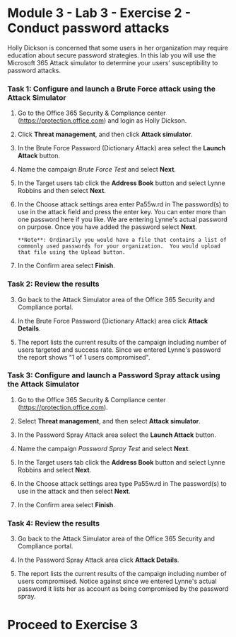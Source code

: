 # Module 3 - Lab 3 - Exercise 2 - Conduct password attacks

Holly Dickson is concerned that some users in her organization may require education about secure password strategies.  In this lab you will use the Microsoft 365 Attack simulator to determine your users' susceptibility to password attacks.

### Task 1: Configure and launch a Brute Force attack using the Attack Simulator

1.  Go to the Office 365 Security & Compliance center (https://protection.office.com) and login as Holly Dickson.

2.  Click **Threat management**, and then click **Attack simulator**.

3.  In the Brute Force Password (Dictionary Attack) area select the **Launch Attack** button.

4.  Name the campaign *Brute Force Test* and select **Next**.

5.  In the Target users tab click the **Address Book** button and select Lynne Robbins and then select **Next**.

6.  In the Choose attack settings area enter Pa55w.rd in The password(s) to use in the attack field and press the enter key. You can enter more than one password here if you like. We are entering Lynne's actual password on purpose. Once you have added the password select **Next**.

		**Note**: Ordinarily you would have a file that contains a list of commonly used passwords for your organization.  You would upload that file using the Upload button. 

7.  In the Confirm area select **Finish**.
    

### Task 2: Review the results

3. Go back to the Attack Simulator area of the Office 365 Security and Compliance portal.

4. In the Brute Force Password (Dictionary Attack) area click **Attack Details**.

5. The report lists the current results of the campaign including number of users targeted and success rate.  Since we entered Lynne's password the report shows "1 of 1 users compromised".
   

### Task 3: Configure and launch a Password Spray attack using the Attack Simulator

1.  Go to the Office 365 Security & Compliance center (https://protection.office.com).

2.  Select **Threat management**, and then select **Attack simulator**.

3.  In the Password Spray Attack area select the **Launch Attack** button. 

4.  Name the campaign *Password Spray Test* and select **Next**.

5.  In the Target users tab click the **Address Book** button and select Lynne Robbins and select **Next**.

6.  In the Choose attack settings area type Pa55w.rd in The password(s) to use in the attack and then select **Next**.

7.  In the Confirm area select **Finish**.


### Task 4: Review the results

3. Go back to the Attack Simulator area of the Office 365 Security and Compliance portal.

4. In the Password Spray Attack area click **Attack Details**.

5. The report lists the current results of the campaign including number of users compromised.  Notice against since we entered Lynne's actual password it lists her as account as being compromised by the password spray.

 # Proceed to Exercise 3
 
